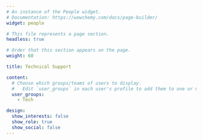 ```yaml
---
# An instance of the People widget.
# Documentation: https://wowchemy.com/docs/page-builder/
widget: people

# This file represents a page section.
headless: true

# Order that this section appears on the page.
weight: 60

title: Technical Support

content:
  # Choose which groups/teams of users to display.
  #   Edit `user_groups` in each user's profile to add them to one or more of these groups.
  user_groups:
    - Tech

design:
  show_interests: false
  show_role: true
  show_social: false
---
```

